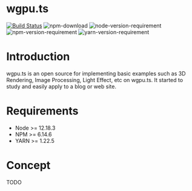 # wgpu.ts

[![Build Status](https://github.com/gandis0713/wgpu.ts/workflows/Build%20and%20Test/badge.svg)](https://github.com/gandis0713/wgpu.ts/workflows/Build%20and%20Test/badge.svg)
![npm-download](https://img.shields.io/npm/dm/wgpu.ts.svg)
![node-version-requirement](https://img.shields.io/badge/>=node-12.18.3-brightgreen.svg)
![npm-version-requirement](https://img.shields.io/badge/>=npm-6.14.6-brightgreen.svg)
![yarn-version-requirement](https://img.shields.io/badge/>=yarn-1.22.5-brightgreen.svg)

Introduction
============

wgpu.ts is an open source for implementing basic examples such as 3D Rendering, Image Processing, Light Effect, etc on wgpu.ts. It started to study and easily apply to a blog or web site.


Requirements
============
- Node >= 12.18.3
- NPM >= 6.14.6
- YARN >= 1.22.5


Concept
=======

TODO
